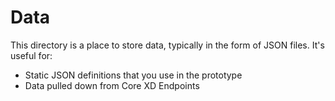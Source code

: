 # Data

This directory is a place to store data, typically in the form of JSON files. It's useful for:

- Static JSON definitions that you use in the prototype
- Data pulled down from Core XD Endpoints
